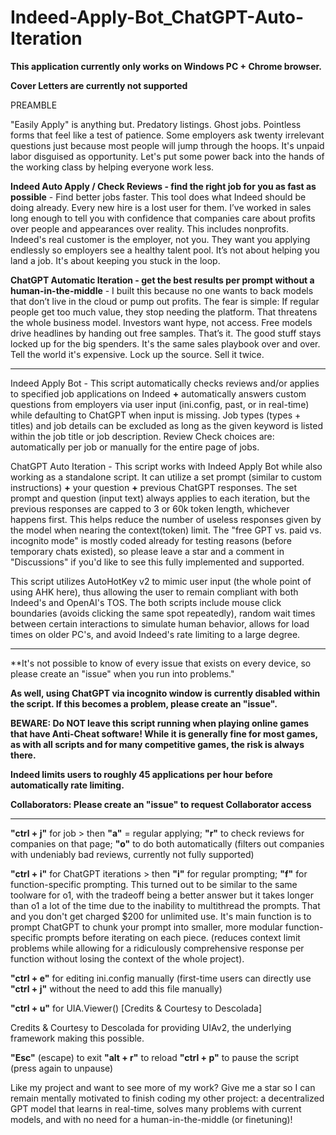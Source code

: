 # Indeed-Apply-Bot_ChatGPT-Auto-Iteration

**This application currently only works on Windows PC + Chrome browser.**

**Cover Letters are currently not supported**

PREAMBLE

"Easily Apply" is anything but. Predatory listings. Ghost jobs. Pointless forms that feel like a test of patience. Some employers ask twenty irrelevant questions just because most people will jump through the hoops. It's unpaid labor disguised as opportunity. Let's put some power back into the hands of the working class by helping everyone work less. 

**Indeed Auto Apply / Check Reviews - find the right job for you as fast as possible** - Find better jobs faster. This tool does what Indeed should be doing already. Every new hire is a lost user for them. I’ve worked in sales long enough to tell you with confidence that companies care about profits over people and appearances over reality. This includes nonprofits. Indeed's real customer is the employer, not you. They want you applying endlessly so employers see a healthy talent pool. It’s not about helping you land a job. It's about keeping you stuck in the loop.

**ChatGPT Automatic Iteration - get the best results per prompt without a human-in-the-middle** - I built this because no one wants to back models that don’t live in the cloud or pump out profits. The fear is simple: If regular people get too much value, they stop needing the platform. That threatens the whole business model. Investors want hype, not access. Free models drive headlines by handing out free samples. That’s it. The good stuff stays locked up for the big spenders. It's the same sales playbook over and over. Tell the world it's expensive. Lock up the source. Sell it twice.

-----------------------------------------------------------------

Indeed Apply Bot - This script automatically checks reviews and/or applies to specified job applications on Indeed **+** automatically answers custom questions from employers via user input (ini.config, past, or in real-time) while defaulting to ChatGPT when input is missing. Job types (types + titles) and job details can be excluded as long as the given keyword is listed within the job title or job description. Review Check choices are: automatically per job or manually for the entire page of jobs.

ChatGPT Auto Iteration - This script works with Indeed Apply Bot while also working as a standalone script. It can utilize a set prompt (similar to custom instructions) **+** your question **+** previous ChatGPT responses. The set prompt and question (input text) always applies to each iteration, but the previous responses are capped to 3 or 60k token length, whichever happens first. This helps reduce the number of useless responses given by the model when nearing the context(token) limit. The "free GPT vs. paid vs. incognito mode" is mostly coded already for testing reasons (before temporary chats existed), so please leave a star and a comment in "Discussions" if you'd like to see this fully implemented and supported.

This script utilizes AutoHotKey v2 to mimic user input (the whole point of using AHK here), thus allowing the user to remain compliant with both Indeed's and OpenAI's TOS. The both scripts include mouse click boundaries (avoids clicking the same spot repeatedly), random wait times between certain interactions to simulate human behavior, allows for load times on older PC's, and avoid Indeed's rate limiting to a large degree.

-----------------------------------------------------------------

**It's not possible to know of every issue that exists on every device, so please create an "issue" when you run into problems."

**As well, using ChatGPT via incognito window is currently disabled within the script. If this becomes a problem, please create an "issue".**

**BEWARE: Do NOT leave this script running when playing online games that have Anti-Cheat software! While it is generally fine for most games, as with all scripts and for many competitive games, the risk is always there.**

**Indeed limits users to roughly 45 applications per hour before automatically rate limiting.**

**Collaborators: Please create an "issue" to request Collaborator access**

-----------------------------------------------------------------

**"ctrl + j"** for job > then **"a"** = regular applying; **"r"** to check reviews for companies on that page; **"o"** to do both automatically (filters out companies with undeniably bad reviews, currently not fully supported)

**"ctrl + i"** for ChatGPT iterations > then **"i"** for regular prompting; **"f"** for function-specific prompting. This turned out to be similar to the same toolware for o1, with the tradeoff being a better answer but it takes longer than o1 a lot of the time due to the inability to multithread the prompts. That and you don't get charged $200 for unlimited use. It's main function is to prompt ChatGPT to chunk your prompt into smaller, more modular function-specific prompts before iterating on each piece.  (reduces context limit problems while allowing for a ridiculously comprehensive response per function without losing the context of the whole project).

**"ctrl + e"** for editing ini.config manually (first-time users can directly use **"ctrl + j"** without the need to add this file manually)

**"ctrl + u"** for UIA.Viewer() [Credits & Courtesy to Descolada]

Credits & Courtesy to Descolada for providing UIAv2, the underlying framework making this possible.

**"Esc"** (escape) to exit
**"alt + r"** to reload
**"ctrl + p"** to pause the script (press again to unpause)


Like my project and want to see more of my work? Give me a star so I can remain mentally motivated to finish coding my other project: a decentralized GPT model that learns in real-time, solves many problems with current models, and with no need for a human-in-the-middle (or finetuning)!
